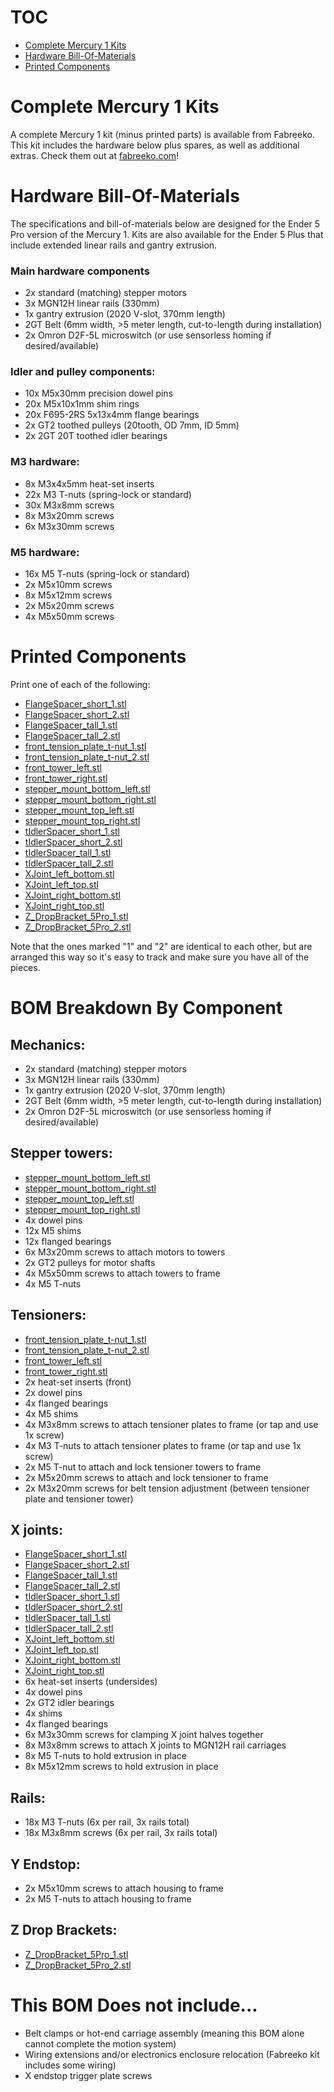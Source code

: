# TOC

- <a href="#kits">Complete Mercury 1 Kits</a>
- <a href="#total-bom">Hardware Bill-Of-Materials</a>
- <a href="#printed-components">Printed Components</a>

# Complete Mercury 1 Kits
<a name="#kits"></a>

A complete Mercury 1 kit (minus printed parts) is available from Fabreeko. This kit includes the hardware below plus spares, as well as additional extras. Check them out at [fabreeko.com](https://www.fabreeko.com/)!

# Hardware Bill-Of-Materials
<a name="total-bom"></a>

The specifications and bill-of-materials below are designed for the Ender 5 Pro version of the Mercury 1. Kits are also available for the Ender 5 Plus that include extended linear rails and gantry extrusion.

### Main hardware components
- 2x standard (matching) stepper motors
- 3x MGN12H linear rails (330mm)
- 1x gantry extrusion (2020 V-slot, 370mm length)
- 2GT Belt (6mm width, >5 meter length, cut-to-length during installation)
- 2x Omron D2F-5L microswitch (or use sensorless homing if desired/available)

### Idler and pulley components:
- 10x M5x30mm precision dowel pins
- 20x M5x10x1mm shim rings
- 20x F695-2RS 5x13x4mm flange bearings
- 2x GT2 toothed pulleys (20tooth, OD 7mm, ID 5mm)
- 2x 2GT 20T toothed idler bearings

### M3 hardware:
- 8x M3x4x5mm heat-set inserts
- 22x M3 T-nuts (spring-lock or standard)
- 30x M3x8mm screws
- 8x M3x20mm screws
- 6x M3x30mm screws

### M5 hardware:
- 16x M5 T-nuts (spring-lock or standard)
- 2x M5x10mm screws
- 8x M5x12mm screws
- 2x M5x20mm screws
- 4x M5x50mm screws

# Printed Components

Print one of each of the following:

- [FlangeSpacer_short_1.stl](../FlangeSpacer_short_1.stl)
- [FlangeSpacer_short_2.stl](../FlangeSpacer_short_2.stl)
- [FlangeSpacer_tall_1.stl](../FlangeSpacer_tall_1.stl)
- [FlangeSpacer_tall_2.stl](../FlangeSpacer_tall_2.stl)
- [front_tension_plate_t-nut_1.stl](../front_tension_plate_t-nut_1.stl)
- [front_tension_plate_t-nut_2.stl](../front_tension_plate_t-nut_2.stl)
- [front_tower_left.stl](../front_tower_left.stl)
- [front_tower_right.stl](../front_tower_right.stl)
- [stepper_mount_bottom_left.stl](../stepper_mount_bottom_left.stl)
- [stepper_mount_bottom_right.stl](../stepper_mount_bottom_right.stl)
- [stepper_mount_top_left.stl](../stepper_mount_top_left.stl)
- [stepper_mount_top_right.stl](../stepper_mount_top_right.stl)
- [tIdlerSpacer_short_1.stl](../tIdlerSpacer_short_1.stl)
- [tIdlerSpacer_short_2.stl](../tIdlerSpacer_short_2.stl)
- [tIdlerSpacer_tall_1.stl](../tIdlerSpacer_tall_1.stl)
- [tIdlerSpacer_tall_2.stl](../tIdlerSpacer_tall_2.stl)
- [XJoint_left_bottom.stl](../XJoint_left_bottom.stl)
- [XJoint_left_top.stl](../XJoint_left_top.stl)
- [XJoint_right_bottom.stl](../XJoint_right_bottom.stl)
- [XJoint_right_top.stl](../XJoint_right_top.stl)
- [Z_DropBracket_5Pro_1.stl](../Z_DropBracket_5Pro_1.stl)
- [Z_DropBracket_5Pro_2.stl](../Z_DropBracket_5Pro_2.stl)

Note that the ones marked "1" and "2" are identical to each other, but are arranged this way so it's easy to track and make sure you have all of the pieces.

# BOM Breakdown By Component

## Mechanics:
- 2x standard (matching) stepper motors
- 3x MGN12H linear rails (330mm)
- 1x gantry extrusion (2020 V-slot, 370mm length)
- 2GT Belt (6mm width, >5 meter length, cut-to-length during installation)
- 2x Omron D2F-5L microswitch (or use sensorless homing if desired/available)

## Stepper towers:
- [stepper_mount_bottom_left.stl](../stepper_mount_bottom_left.stl)
- [stepper_mount_bottom_right.stl](../stepper_mount_bottom_right.stl)
- [stepper_mount_top_left.stl](../stepper_mount_top_left.stl)
- [stepper_mount_top_right.stl](../stepper_mount_top_right.stl)
- 4x dowel pins
- 12x M5 shims
- 12x flanged bearings
- 6x M3x20mm screws to attach motors to towers
- 2x GT2 pulleys for motor shafts
- 4x M5x50mm screws to attach towers to frame
- 4x M5 T-nuts

## Tensioners:
- [front_tension_plate_t-nut_1.stl](../front_tension_plate_t-nut_1.stl)
- [front_tension_plate_t-nut_2.stl](../front_tension_plate_t-nut_2.stl)
- [front_tower_left.stl](../front_tower_left.stl)
- [front_tower_right.stl](../front_tower_right.stl)
- 2x heat-set inserts (front)
- 2x dowel pins
- 4x flanged bearings
- 4x M5 shims
- 4x M3x8mm screws to attach tensioner plates to frame (or tap and use 1x screw)
- 4x M3 T-nuts to attach tensioner plates to frame (or tap and use 1x screw)
- 2x M5 T-nut to attach and lock tensioner towers to frame
- 2x M5x20mm screws to attach and lock tensioner to frame
- 2x M3x20mm screws for belt tension adjustment (between tensioner plate and tensioner tower)

## X joints:
- [FlangeSpacer_short_1.stl](../FlangeSpacer_short_1.stl)
- [FlangeSpacer_short_2.stl](../FlangeSpacer_short_2.stl)
- [FlangeSpacer_tall_1.stl](../FlangeSpacer_tall_1.stl)
- [FlangeSpacer_tall_2.stl](../FlangeSpacer_tall_2.stl)
- [tIdlerSpacer_short_1.stl](../tIdlerSpacer_short_1.stl)
- [tIdlerSpacer_short_2.stl](../tIdlerSpacer_short_2.stl)
- [tIdlerSpacer_tall_1.stl](../tIdlerSpacer_tall_1.stl)
- [tIdlerSpacer_tall_2.stl](../tIdlerSpacer_tall_2.stl)
- [XJoint_left_bottom.stl](../XJoint_left_bottom.stl)
- [XJoint_left_top.stl](../XJoint_left_top.stl)
- [XJoint_right_bottom.stl](../XJoint_right_bottom.stl)
- [XJoint_right_top.stl](../XJoint_right_top.stl)
- 6x heat-set inserts (undersides)
- 4x dowel pins
- 2x GT2 idler bearings
- 4x shims
- 4x flanged bearings
- 6x M3x30mm screws for clamping X joint halves together
- 8x M3x8mm screws to attach X joints to MGN12H rail carriages
- 8x M5 T-nuts to hold extrusion in place
- 8x M5x12mm screws to hold extrusion in place

## Rails:
- 18x M3 T-nuts (6x per rail, 3x rails total)
- 18x M3x8mm screws (6x per rail, 3x rails total)

## Y Endstop:
- 2x M5x10mm screws to attach housing to frame
- 2x M5 T-nuts to attach housing to frame

## Z Drop Brackets:
- [Z_DropBracket_5Pro_1.stl](../Z_DropBracket_5Pro_1.stl)
- [Z_DropBracket_5Pro_2.stl](../Z_DropBracket_5Pro_2.stl)

# This BOM Does not include...

- Belt clamps or hot-end carriage assembly (meaning this BOM alone cannot complete the motion system)
- Wiring extensions and/or electronics enclosure relocation (Fabreeko kit includes some wiring)
- X endstop trigger plate screws
